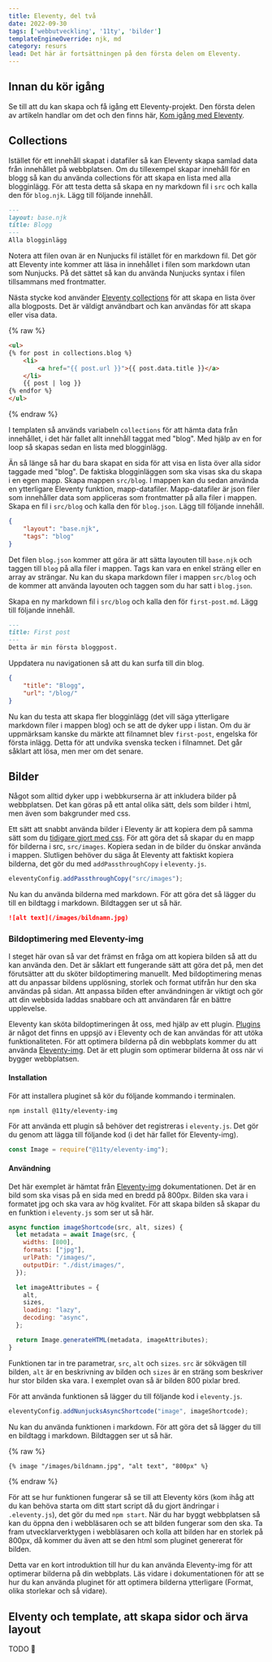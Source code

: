 ```yaml
---
title: Eleventy, del två
date: 2022-09-30
tags: ['webbutveckling', '11ty', 'bilder']
templateEngineOverride: njk, md
category: resurs
lead: Det här är fortsättningen på den första delen om Eleventy.
---
```


## Innan du kör igång

Se till att du kan skapa och få igång ett Eleventy-projekt. Den första delen av artikeln handlar om det och den finns här, [Kom igång med Eleventy](/posts/kom-igang-med-eleventy/).

## Collections

Istället för ett innehåll skapat i datafiler så kan Eleventy skapa samlad data från innehållet på webbplatsen. Om du tillexempel skapar innehåll för en blogg så kan du använda collections för att skapa en lista med alla blogginlägg. För att testa detta så skapa en ny markdown fil i `src` och kalla den för `blog.njk`. Lägg till följande innehåll.

```markdown
---
layout: base.njk
title: Blogg
---
Alla blogginlägg
```

Notera att filen ovan är en Nunjucks fil istället för en markdown fil. Det gör att Eleventy inte kommer att läsa in innehållet i filen som markdown utan som Nunjucks. På det sättet så kan du använda Nunjucks syntax i filen tillsammans med frontmatter.

Nästa stycke kod använder [Eleventy collections](https://www.11ty.dev/docs/collections/) för att skapa en lista över alla blogposts. Det är väldigt användbart och kan användas för att skapa eller visa data.

{% raw %}
```html
<ul>
{% for post in collections.blog %}
    <li>
        <a href="{{ post.url }}">{{ post.data.title }}</a>
    </li>
    {{ post | log }}
{% endfor %}
</ul>
```
{% endraw %}

I templaten så används variabeln `collections` för att hämta data från innehållet, i det här fallet allt innehåll taggat med "blog". Med hjälp av en for loop så skapas sedan en lista med blogginlägg.

Än så länge så har du bara skapat en sida för att visa en lista över alla sidor taggade med "blog". De faktiska blogginläggen som ska visas ska du skapa i en egen mapp. Skapa mappen `src/blog`. I mappen kan du sedan använda en ytterligare Eleventy funktion, mapp-datafiler. Mapp-datafiler är json filer som innehåller data som appliceras som frontmatter på alla filer i mappen. Skapa en fil i `src/blog` och kalla den för `blog.json`. Lägg till följande innehåll.

```json
{
    "layout": "base.njk",
    "tags": "blog"
}
```

Det filen `blog.json` kommer att göra är att sätta layouten till `base.njk` och taggen till `blog` på alla filer i mappen. Tags kan vara en enkel sträng eller en array av strängar. Nu kan du skapa markdown filer i mappen `src/blog` och de kommer att använda layouten och taggen som du har satt i `blog.json`.

Skapa en ny markdown fil i `src/blog` och kalla den för `first-post.md`. Lägg till följande innehåll.

```markdown
---
title: First post
---
Detta är min första bloggpost.
``` 

Uppdatera nu navigationen så att du kan surfa till din blog.

```json
{
    "title": "Blogg",
    "url": "/blog/"
}
```

Nu kan du testa att skapa fler blogginlägg (det vill säga ytterligare markdown filer i mappen blog) och se att de dyker upp i listan. Om du är uppmärksam kanske du märkte att filnamnet blev `first-post`, engelska för första inlägg. Detta för att undvika svenska tecken i filnamnet. Det går såklart att lösa, men mer om det senare.

## Bilder

Något som alltid dyker upp i webbkurserna är att inkludera bilder på webbplatsen. Det kan göras på ett antal olika sätt, dels som bilder i html, men även som bakgrunder med css.

Ett sätt att snabbt använda bilder i Eleventy är att kopiera dem på samma sätt som du [tidigare gjort med css](/posts/kom-igang-med-eleventy/#css). För att göra det så skapar du en mapp för bilderna i src, ```src/images```. Kopiera sedan in de bilder du önskar använda i mappen.
Slutligen behöver du säga åt Eleventy att faktiskt kopiera bilderna, det gör du med ```addPassthroughCopy``` i ```eleventy.js```.

```javascript
eleventyConfig.addPassthroughCopy("src/images");
```

Nu kan du använda bilderna med markdown. För att göra det så lägger du till en bildtagg i markdown. Bildtaggen ser ut så här.

```markdown
![alt text](/images/bildnamn.jpg)
```

### Bildoptimering med Eleventy-img

I steget här ovan så var det främst en fråga om att kopiera bilden så att du kan använda den. Det är såklart ett fungerande sätt att göra det på, men det förutsätter att du sköter bildoptimering manuellt. Med bildoptimering menas att du anpassar bildens upplösning, storlek och format utifrån hur den ska användas på sidan. Att anpassa bilden efter användningen är viktigt och gör att din webbsida laddas snabbare och att användaren får en bättre upplevelse.

Eleventy kan sköta bildoptimeringen åt oss, med hjälp av ett plugin. [Plugins](https://www.npmjs.com/search?q=eleventy-plugin) är något det finns en uppsjö av i Eleventy och de kan användas för att utöka funktionaliteten. För att optimera bilderna på din webbplats kommer du att använda [Eleventy-img](https://www.11ty.dev/docs/plugins/image/). Det är ett plugin som optimerar bilderna åt oss när vi bygger webbplatsen. 

#### Installation

För att installera pluginet så kör du följande kommando i terminalen.

```bash
npm install @11ty/eleventy-img
```

För att använda ett plugin så behöver det registreras i ```eleventy.js```. Det gör du genom att lägga till följande kod (i det här fallet för Eleventy-img).

```javascript
const Image = require("@11ty/eleventy-img");
```

#### Användning

Det här exemplet är hämtat från [Eleventy-img](https://www.11ty.dev/docs/plugins/image/) dokumentationen. Det är en bild som ska visas på en sida med en bredd på 800px. Bilden ska vara i formatet jpg och ska vara av hög kvalitet. För att skapa bilden så skapar du en funktion i ```eleventy.js``` som ser ut så här.

```javascript
async function imageShortcode(src, alt, sizes) {
  let metadata = await Image(src, {
    widths: [800],
    formats: ["jpg"],
    urlPath: "/images/",
    outputDir: "./dist/images/",
  });

  let imageAttributes = {
    alt,
    sizes,
    loading: "lazy",
    decoding: "async",
  };

  return Image.generateHTML(metadata, imageAttributes);
}
```

Funktionen tar in tre parametrar, ```src```, ```alt``` och ```sizes```. ```src``` är sökvägen till bilden, ```alt``` är en beskrivning av bilden och ```sizes``` är en sträng som beskriver hur stor bilden ska vara. I exemplet ovan så är bilden 800 pixlar bred.

För att använda funktionen så lägger du till följande kod i ```eleventy.js```.

```javascript
eleventyConfig.addNunjucksAsyncShortcode("image", imageShortcode);
```

Nu kan du använda funktionen i markdown. För att göra det så lägger du till en bildtagg i markdown. Bildtaggen ser ut så här.

{% raw %}
```markdown
{% image "/images/bildnamn.jpg", "alt text", "800px" %}
```
{% endraw %}

För att se hur funktionen fungerar så se till att Eleventy körs (kom ihåg att du kan behöva starta om ditt start script då du gjort ändringar i ```.eleventy.js```), det gör du med ```npm start```. När du har byggt webbplatsen så kan du öppna den i webbläsaren och se att bilden fungerar som den ska. Ta fram utvecklarverktygen i webbläsaren och kolla att bilden har en storlek på 800px, då kommer du även att se den html som pluginet genererat för bilden.

Detta var en kort introduktion till hur du kan använda Eleventy-img för att optimerar bilderna på din webbplats. Läs vidare i dokumentationen för att se hur du kan använda pluginet för att optimera bilderna ytterligare (Format, olika storlekar och så vidare).

## Elventy och template, att skapa sidor och ärva layout

TODO 🙂